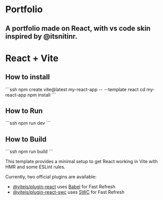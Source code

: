# Portfolio
## A portfolio made on React, with vs code skin inspired by @itsnitinr.

# React + Vite
## How to install 
´´´ssh
npm create vite@latest my-react-app -- --template react 
cd my-react-app
npm install
´´´

## How to Run
´´´ssh
npm run dev
´´´

## How to Build 
´´´ssh
npm run build
´´´

This template provides a minimal setup to get React working in Vite with HMR and some ESLint rules.

Currently, two official plugins are available:

- [@vitejs/plugin-react](https://github.com/vitejs/vite-plugin-react/blob/main/packages/plugin-react/README.md) uses [Babel](https://babeljs.io/) for Fast Refresh
- [@vitejs/plugin-react-swc](https://github.com/vitejs/vite-plugin-react-swc) uses [SWC](https://swc.rs/) for Fast Refresh


